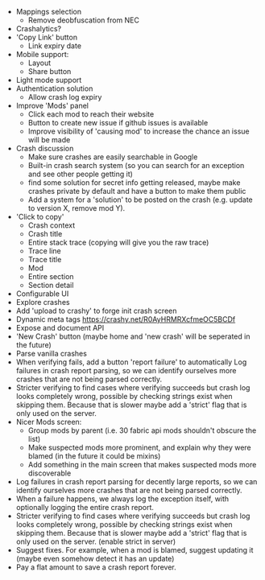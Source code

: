 - Mappings selection
  - Remove deobfuscation from NEC
- Crashalytics?
- 'Copy Link' button
  - Link expiry date
- Mobile support: 
  - Layout
  - Share button
- Light mode support
- Authentication solution
  - Allow crash log expiry
- Improve 'Mods' panel
  - Click each mod to reach their website
  - Button to create new issue if github issues is available
  - Improve visibility of 'causing mod' to increase the chance an issue will be made
- Crash discussion
  - Make sure crashes are easily searchable in Google
  - Built-in crash search system (so you can search for an exception and see other people getting it)
  - find some solution for secret info getting released, maybe make crashes private by default and have a button to make them public
  - Add a system for a 'solution' to be posted on the crash (e.g. update to version X, remove mod Y).
- 'Click to copy'
  - Crash context
  - Crash title
  - Entire stack trace (copying will give you the raw trace)
  - Trace line
  - Trace title
  - Mod
  - Entire section
  - Section detail
- Configurable UI
- Explore crashes
- Add 'upload to crashy' to forge init crash screen
- Dynamic meta tags https://crashy.net/R0AyHRMRXcfmeOC5BCDf
- Expose and document API
- 'New Crash' button (maybe home and 'new crash' will be seperated in the future)
- Parse vanilla crashes
- When verifying fails, add a button 'report failure' to automatically Log failures in crash report parsing, so we can identify ourselves more crashes that are not being parsed correctly. 
- Stricter verifying to find cases where verifying succeeds but crash log looks completely wrong, 
possible by checking strings exist when skipping them. Because that is slower maybe add a 'strict' flag that is only used on the server.
- Nicer Mods screen:
  - Group mods by parent (i.e. 30 fabric api mods shouldn't obscure the list)
  - Make suspected mods more prominent, and explain why they were blamed (in the future it could be mixins)
  - Add something in the main screen that makes suspected mods more discoverable
- Log failures in crash report parsing for decently large reports, so we can identify ourselves more crashes that are not being parsed correctly. 
- When a failure happens, we always log the exception itself, with optionally logging the entire crash report. 
- Stricter verifying to find cases where verifying succeeds but crash log looks completely wrong, 
possible by checking strings exist when skipping them. Because that is slower maybe add a 'strict' flag that is only used on the server. (enable strict in server)
- Suggest fixes. For example, when a mod is blamed, suggest updating it (maybe even somehow detect it has an update)
- Pay a flat amount to save a crash report forever. 
